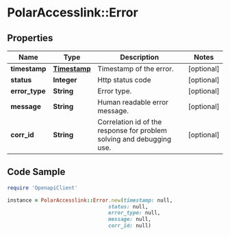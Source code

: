 # PolarAccesslink::Error

## Properties

Name | Type | Description | Notes
------------ | ------------- | ------------- | -------------
**timestamp** | [**Timestamp**](Timestamp.md) | Timestamp of the error. | [optional]
**status** | **Integer** | Http status code | [optional]
**error_type** | **String** | Error type. | [optional]
**message** | **String** | Human readable error message. | [optional]
**corr_id** | **String** | Correlation id of the response for problem solving and debugging use. | [optional]

## Code Sample

```ruby
require 'OpenapiClient'

instance = PolarAccesslink::Error.new(timestamp: null,
                                 status: null,
                                 error_type: null,
                                 message: null,
                                 corr_id: null)
```


